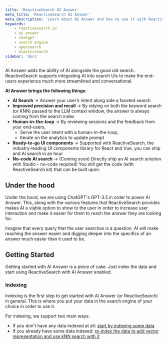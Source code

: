 ```yaml
---
title: 'ReactiveSearch AI Answer'
meta_title: 'ReactiveSearch AI Answer'
meta_description: 'Learn about AI Answer and how to use it with ReactiveSearch'
keywords:
    - reactivesearch.io
    - ai answer
    - chatgpt
    - search engine
    - opensearch
    - elasticsearch
sidebar: 'docs'
---
```


AI Answer adds the ability of AI alongside the good old search. ReactiveSearch supports integrating AI into search UIs to make the end-users experience much more streamlined and conversational.

**AI Answer brings the following things**:

- **AI Search** → Answer your user’s intent along side a faceted search
- **Improved precision and recall** → By relying on both the keyword search (or KNN) passed to the LLM context window, the answer is always coming from the search index
- **Human-in-the-loop** → By reviewing sessions and the feedback from your end-users,
    - Serve the user intent with a human-in-the-loop,
    - Iterate on the analytics to update prompt
- **Ready-to-go UI components** → Supported with ReactiveSearch, the industry-leading UI components library for React and Vue, you can ship and AI search in an hour
- **No-code AI search** → (Coming soon) Directly ship an AI search solution with Studio - no-code required! You still get the code (with ReactiveSearch kit) that can be built upon.

## Under the hood

Under the hood, we are using ChatGPT's GPT-3.5 in order to power AI Answer. This, along with the various features that ReactiveSearch provides makes AI a viable option to show to the user in order to increase user interaction and make it easier for them to reach the answer they are looking for.

Imagine that every query that the user searches is a question. AI will make reaching the answer easier and digging deeper into the specifics of an answer much easier than it used to be.

## Getting Started

Getting started with AI Answer is a piece of cake. Just index the data and start using ReactiveSearch with AI Answer enabled.

### Indexing

Indexing is the first step to get started with AI Answer (or ReactiveSearch) in general. This is where you put your data in the search engine of your choice in order to use it.

For indexing, we support two main ways:

- If you don't have any data indexed at all: [start by indexing some data]()
- If you already have some data indexed: [re-index the data to add vector representation and use kNN search with it]()


